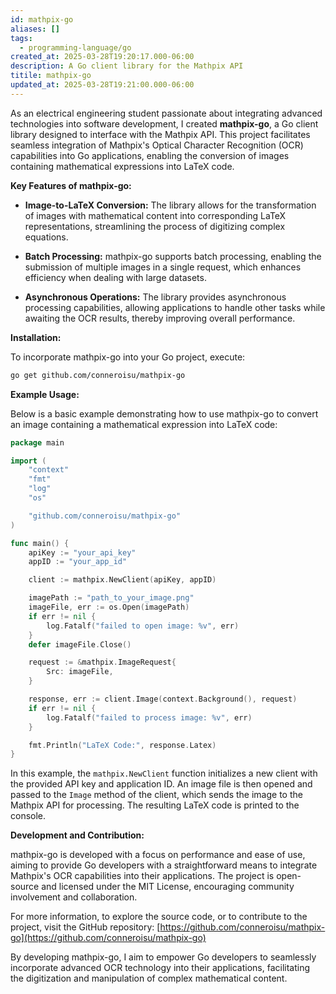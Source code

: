 ```yaml
---
id: mathpix-go
aliases: []
tags:
  - programming-language/go
created_at: 2025-03-28T19:20:17.000-06:00
description: A Go client library for the Mathpix API
titile: mathpix-go
updated_at: 2025-03-28T19:21:00.000-06:00
---
```


As an electrical engineering student passionate about integrating advanced technologies into software development, I created **mathpix-go**, a Go client library designed to interface with the Mathpix API. This project facilitates seamless integration of Mathpix's Optical Character Recognition (OCR) capabilities into Go applications, enabling the conversion of images containing mathematical expressions into LaTeX code.

**Key Features of mathpix-go:**

- **Image-to-LaTeX Conversion:** The library allows for the transformation of images with mathematical content into corresponding LaTeX representations, streamlining the process of digitizing complex equations.

- **Batch Processing:** mathpix-go supports batch processing, enabling the submission of multiple images in a single request, which enhances efficiency when dealing with large datasets.

- **Asynchronous Operations:** The library provides asynchronous processing capabilities, allowing applications to handle other tasks while awaiting the OCR results, thereby improving overall performance.

**Installation:**

To incorporate mathpix-go into your Go project, execute:


```bash
go get github.com/conneroisu/mathpix-go
```


**Example Usage:**

Below is a basic example demonstrating how to use mathpix-go to convert an image containing a mathematical expression into LaTeX code:


```go
package main

import (
    "context"
    "fmt"
    "log"
    "os"

    "github.com/conneroisu/mathpix-go"
)

func main() {
    apiKey := "your_api_key"
    appID := "your_app_id"

    client := mathpix.NewClient(apiKey, appID)

    imagePath := "path_to_your_image.png"
    imageFile, err := os.Open(imagePath)
    if err != nil {
        log.Fatalf("failed to open image: %v", err)
    }
    defer imageFile.Close()

    request := &mathpix.ImageRequest{
        Src: imageFile,
    }

    response, err := client.Image(context.Background(), request)
    if err != nil {
        log.Fatalf("failed to process image: %v", err)
    }

    fmt.Println("LaTeX Code:", response.Latex)
}
```


In this example, the `mathpix.NewClient` function initializes a new client with the provided API key and application ID. An image file is then opened and passed to the `Image` method of the client, which sends the image to the Mathpix API for processing. The resulting LaTeX code is printed to the console.

**Development and Contribution:**

mathpix-go is developed with a focus on performance and ease of use, aiming to provide Go developers with a straightforward means to integrate Mathpix's OCR capabilities into their applications. The project is open-source and licensed under the MIT License, encouraging community involvement and collaboration.

For more information, to explore the source code, or to contribute to the project, visit the GitHub repository: [https://github.com/conneroisu/mathpix-go](https://github.com/conneroisu/mathpix-go)

By developing mathpix-go, I aim to empower Go developers to seamlessly incorporate advanced OCR technology into their applications, facilitating the digitization and manipulation of complex mathematical content.

